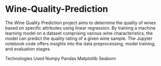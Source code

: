 # Wine-Quality-Prediction
The Wine Quality Prediction project aims to determine the quality of wines based on specific attributes using linear regression. By training a machine learning model on a dataset comprising various wine characteristics, the model can predict the quality rating of a given wine sample. 
The Jupyter notebook code offers insights into the data preprocessing, model training, and evaluation stages.

Technologies Used
Numpy
Pandas
Matplotlib
Seaborn
